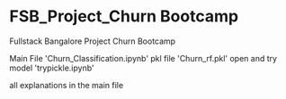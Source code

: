 # FSB_Project_Churn Bootcamp
Fullstack Bangalore Project Churn Bootcamp

Main File 'Churn_Classification.ipynb'
pkl file 'Churn_rf.pkl'
open and try model 'trypickle.ipynb'

all explanations in the main file
